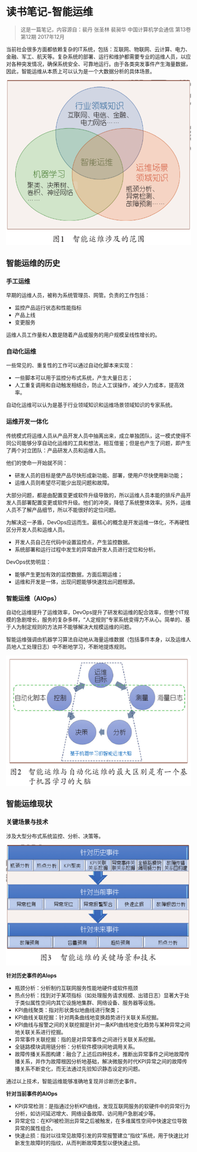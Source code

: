 # 读书笔记-智能运维


> 这是一篇笔记，内容源自：裴丹 张圣林 裴昶华 中国计算机学会通信 第13卷 第12期 2017年12月

当前社会很多方面都依赖复杂的IT系统，包括：互联网、物联网、云计算、电力、金融、军工、航天等。复杂系统的部署、运行和维护都需要专业的运维人员，以应对各种突发情况，确保系统安全、可靠地运行。由于各类突发事件产生海量数据，因此，智能运维从本质上可以认为是一个大数据分析的具体场景。

![智能运维涉及的范围](images\201906\智能运维涉及的范围.png)

## 智能运维的历史

### 手工运维

早期的运维人员，被称为系统管理员、网管。负责的工作包括：

- 监控产品运行状态和性能指标
- 产品上线
- 变更服务

运维人员工作量和人数是随着产品或服务的用户规模呈线性增长的。

### 自动化运维

一些常见的、重复性的工作可以通过自动化脚本来实现：
- 一些脚本可以用于监控分布式系统，产生大量日志；
- 人工重复调用和自动触发相结合，防止人工误操作，减少人力成本，提高效率。

自动化运维可以认为是基于行业领域知识和运维场景领域知识的专家系统。

### 运维开发一体化

传统模式将运维人员从产品开发人员中抽离出来，成立单独团队，这一模式使得不同公司能够分享自动化运维的工具和想法，相互借鉴；但是也产生了问题，即产生了两个对立团队：产品研发人员和运维人员。

他们的使命一开始就不同：
- 研发人员的目标是使产品尽快形成新功能、部署，使用户尽快使用新功能；
- 运维人员则希望尽可能少出现问题和故障。

大部分问题，都是由配置变更或软件升级导致的，所以运维人员本能的排斥产品开发人员部署配置变更或软件升级。他们的冲突，降低了系统整体效率。另外，运维人员不了解产品细节，所以不能很好的定位问题。

为解决这一矛盾，DevOps应运而生。最核心的概念是开发运维一体化，不再硬性区分开发人员和运维人员。
- 开发人员自己在代码中设置监控点，产生监控数据。
- 系统部署和运行过程中发生的异常由开发人员进行定位和分析。

DevOps优势明显：
- 能够产生更加有效的监控数据，方面后期运维；
- 运维和开发是一体，出现问题能够快速找出问题根源。

### 智能运维（AIOps）

自动化运维提升了运维效率，DevOps提升了研发和运维的配合效率，但整个IT规模的急剧增长，服务的复杂多样，“人定规则”专家系统变得力不从心。简单的、基于人为制定规则的方法并不能够解决大规模运维的问题。

智能运维强调由机器学习算法自动地从海量运维数据（包括事件本身，以及运维人员地人工处理日志）中不断地学习，不断地提炼规则。

![智能运维与自动化运维区别](images\201906\智能运维与自动化运维区别.png)

## 智能运维现状

### 关键场景与技术

涉及大型分布式系统监控、分析、决策等。

![智能运维地关键场景和技术](images\201906\智能运维地关键场景和技术.png)

**针对历史事件的AIops**

- 瓶颈分析：分析制约互联网服务性能地硬件或软件瓶颈
- 热点分析：找到对于某项指标（如处理服务请求规模、出错日志）显著大于处于类似属性空间内其它设施地集群、网络设备、服务器等设施。
- KPI曲线聚类：指对形状类似地曲线进行聚类；
- KPI曲线关联挖掘：针对两条曲线地变换趋势进行关联关系挖掘。
- KPI曲线与报警之间的关联挖掘是针对一条KPI曲线地变化趋势与某种异常之间地关联关系进行挖掘。
- 异常事件关联挖掘：指的是对异常事件之间进行关联关系挖掘。
- 全链路模块调用链分析：分析软件模块间地调用关系。
- 故障传播关系图构建：融合了上述后四种技术，推断出异常事件之间地故障传播关系，并作为故障根因分析地基础，解决微服务时代KPI异常之间的故障传播关系不断变化，而无法通过先验知识静态设定的问题。

通过以上技术，智能运维能够准确地复现并诊断历史事件。

**针对当前事件的AIOps**

- KPI异常检测：是指通过分析KPI曲线，发现互联网服务的软硬件中的异常行为分析，如访问延迟增大、网络设备故障、访问用户急剧减少等。
- 异常定位：在KPI被检测出异常之后被触发，在多维属性空间中快速定位导致异常的属性组合。
- 快速止损：指对以往常见故障引发的异常报警建立“指纹”系统，用于快速比对新发生故障时的指纹，从而判断故障类型以便快速止损。
